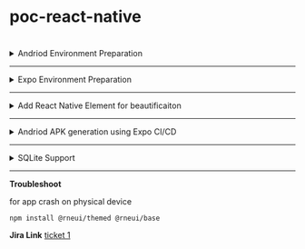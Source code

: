 # poc-react-native



# [](https://github.com/mnhmilu/poc-react-native/edit/main/README.md#steps)


<details>
  <summary>Andriod Environment Preparation</summary>

  ### Andriod Environment

* Download Android studio and configure environment


> nano $HOME/.bashrc

Append below lines

```shell

export ANDROID_HOME=$HOME/Android/Sdk
export PATH=$PATH:$ANDROID_HOME/emulator
export PATH=$PATH:$ANDROID_HOME/tools
export PATH=$PATH:$ANDROID_HOME/tools/bin
export PATH=$PATH:$ANDROID_HOME/platform-tools

```

### configure emulator

 1. Download Android studio and configure

   [How to Configure Emulator](https://docs.expo.dev/workflow/android-studio-emulator/)

2. configure emulator
[Configure Emulator](https://docs.expo.dev/workflow/android-studio-emulator/)

> npx expo run:android --variant release

or 

-- press a to open andriod emulator || r for reload from regular command

To see log: 

`npx react-native log-android --verbose`


> open another tab to see the log if application crash



</details>

---
<details>
  <summary>Expo Environment Preparation</summary>


**signup in expo.dev**

`expo login`

`npm install -g expo-cli`

`expo init MyTSProject`

> will generate es file

`npm install --global expo-cli eas-cli` 

`npx expo run`


### Resources:

Getting Started with Expo [Ref](https://reactnative.dev/docs/0.62/typescript)


</details>  

---

<details>
  <summary>Add React Native Element for beautificaiton</summary>


[add react-native element for beautiful UI](https://github.com/react-native-elements/react-native-elements/tree/next)


[Icon Reference](https://icons.expo.fyi/)


</details>


---



<details>
  <summary>Andriod APK generation using Expo CI/CD</summary>


- build process [Ref](https://dev.to/chinmaymhatre/how-to-generate-apk-using-react-native-expo-kae)

To start expo build process

`eas build -p android --profile preview`

> go to expo.dev web and see the build progress ,when finish press install button and rest of the installation process with QR code

or

> download apk from the console apk link

</details>  

---

<details>
  <summary>SQLite Support</summary>
  
  ### Resources
  
> https://www.youtube.com/watch?v=1kSLd9oQX7c&t=15s

> https://github.com/chelseafarley/expo-sqlite-tutorial/blob/main/App.js

Note: sqlite don't run on web , use emulator or expo go mobile app to view the change

### Prerequisite

```js
// expo add expo-sqlite
// expo add expo-file-system
// expo add expo-document-picker
// expo add expo-sharing
// expo add expo-dev-client

```

</details>


---

**Troubleshoot**

for app crash on physical device

    npm install @rneui/themed @rneui/base

**Jira Link**
[ticket 1](https://mnhmilu.atlassian.net/browse/PER-46)

